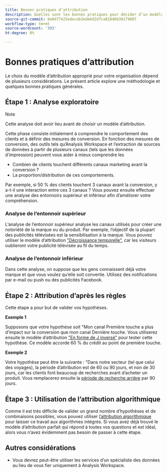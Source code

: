 ```yaml
---
title: Bonnes pratiques d’attribution
description: Quelles sont les bonnes pratiques pour décider d’un modèle d’attribution ?
source-git-commit: 0e0d77425edeceb3ede6d2d7ca81846b30179607
workflow-type: tm+mt
source-wordcount: '393'
ht-degree: 0%

---
```



# Bonnes pratiques d’attribution

Le choix du modèle d’attribution approprié pour votre organisation dépend de plusieurs considérations. Le présent article explore une méthodologie et quelques bonnes pratiques générales.

## Étape 1 : Analyse exploratoire

>[!NOTE]
>Cette analyse doit avoir lieu avant de choisir un modèle d’attribution.

Cette phase consiste initialement à comprendre le comportement des clients et à définir des mesures de conversion. En fonction des mesures de conversion, des outils tels qu’Analysis Workspace et l’extraction de sources de données à partir de plusieurs canaux (tels que les données d’impression) peuvent vous aider à mieux comprendre les

* Combien de clients touchent différents canaux marketing avant la conversion ?
* La proportion/distribution de ces comportements.

Par exemple, si 50 % des clients touchent 3 canaux avant la conversion, y a-t-il une interaction entre ces 3 canaux ?
Vous pouvez ensuite effectuer une analyse des entonnoirs supérieur et inférieur afin d’améliorer votre compréhension.

### Analyse de l’entonnoir supérieur

L’analyse de l’entonnoir supérieur analyse les canaux utilisés pour créer une notoriété de la marque ou du produit. Par exemple, l’objectif de la plupart des publicités télévisées est la sensibilisation à la marque. Vous pouvez utiliser le modèle d’attribution [ &quot;Décroissance temporelle&quot;](/help/analysis-workspace/attribution/models.md), car les visiteurs oublieront votre publicité télévisée au fil du temps.

### Analyse de l’entonnoir inférieur

Dans cette analyse, on suppose que les gens connaissent déjà votre marque et que vous voulez qu’elle soit convertie. Utilisez des notifications par e-mail ou push ou des publicités Facebook.

## Étape 2 : Attribution d’après les règles

Cette étape a pour but de valider vos hypothèses.

**Exemple 1**

Supposons que votre hypothèse soit &quot;Mon canal Première touche a plus d’impact sur la conversion que mon canal Dernière touche. Vous utiliserez ensuite le modèle d’attribution [ &quot;En forme de J inversé&quot;](/help/analysis-workspace/attribution/models.md) pour tester cette hypothèse. Ce modèle accorde 60 % du crédit au point de première touche.

**Exemple 2**

Votre hypothèse peut être la suivante : &quot;Dans notre secteur (tel que celui des voyages), la période d’attribution est de 60 ou 90 jours, et non de 30 jours, car les clients font beaucoup de recherches avant d’acheter un produit. Vous remplacerez ensuite la [période de recherche arrière](https://experienceleague.adobe.com/docs/analytics-platform/using/cja-workspace/attribution/models.html?lang=en#lookback-windows) par 90 jours.

## Étape 3 : Utilisation de l’attribution algorithmique

Comme il est très difficile de valider un grand nombre d’hypothèses et de combinaisons possibles, vous pouvez utiliser [l’attribution algorithmique](/help/analysis-workspace/attribution/algorithmic.md) pour laisser ce travail aux algorithmes intégrés. Si vous avez déjà trouvé le modèle d’attribution parfait qui répond à toutes vos questions et est idéal, alors vous n’avez évidemment pas besoin de passer à cette étape.

## Autres considérations

* Vous devrez peut-être utiliser les services d’un spécialiste des données au lieu de vous fier uniquement à Analysis Workspace.
